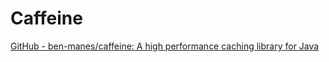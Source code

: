 # Caffeine

[GitHub - ben-manes/caffeine: A high performance caching library for Java](https://github.com/ben-manes/caffeine)